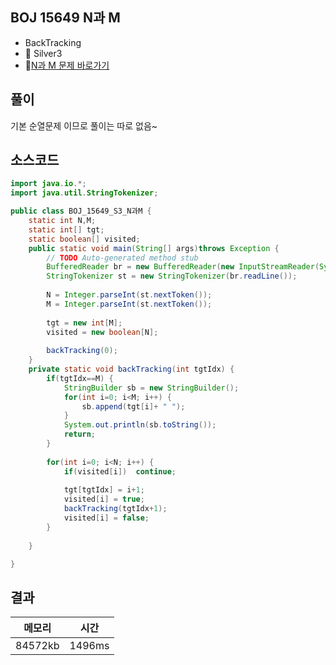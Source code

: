 ## BOJ 15649 N과 M 
- BackTracking 
- 🥈 Silver3 
- 🔗[N과 M 문제 바로가기](https://www.acmicpc.net/problem/15649)



## 풀이

기본 순열문제 이므로 풀이는 따로 없음~ 


## 소스코드
~~~java
import java.io.*;
import java.util.StringTokenizer;

public class BOJ_15649_S3_N과M {
	static int N,M;
	static int[] tgt;
	static boolean[] visited;
	public static void main(String[] args)throws Exception {
		// TODO Auto-generated method stub
		BufferedReader br = new BufferedReader(new InputStreamReader(System.in));
		StringTokenizer st = new StringTokenizer(br.readLine());
		
		N = Integer.parseInt(st.nextToken());
		M = Integer.parseInt(st.nextToken());
		
		tgt = new int[M];
		visited = new boolean[N];
		
		backTracking(0);
	}
	private static void backTracking(int tgtIdx) {
		if(tgtIdx==M) {
			StringBuilder sb = new StringBuilder();
			for(int i=0; i<M; i++) {
				sb.append(tgt[i]+ " ");
			}
			System.out.println(sb.toString());
			return;
		}
		
		for(int i=0; i<N; i++) {
			if(visited[i])	continue;
			
			tgt[tgtIdx] = i+1;
			visited[i] = true;
			backTracking(tgtIdx+1);	
			visited[i] = false;
		}
		
	}

}

~~~

## 결과 

| 메모리  | 시간 |
|----|----|
| 84572kb| 1496ms|